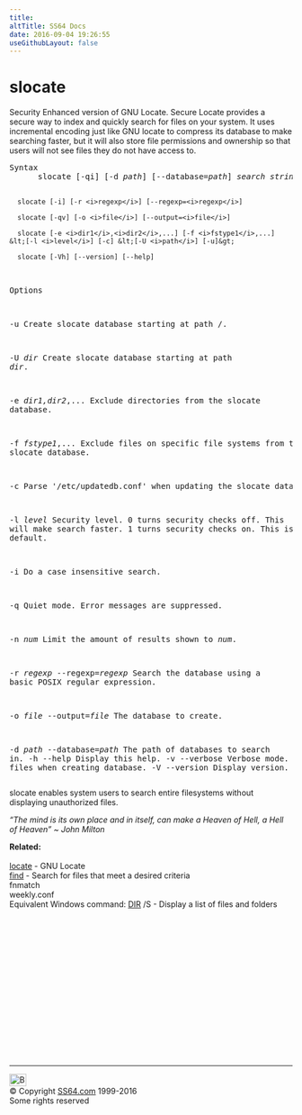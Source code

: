 ```yaml
---
title:
altTitle: SS64 Docs
date: 2016-09-04 19:26:55
useGithubLayout: false
---
```

<!-- #BeginLibraryItem "/Library/head_bash.lbi" --><!-- #EndLibraryItem --><h1>slocate</h1> 
<p>Security Enhanced version of  GNU Locate. Secure Locate provides a secure way to index and quickly search for  files on your system. It uses incremental encoding just like GNU locate to compress its database to make searching faster, but it will also store file permissions and ownership so that users will not see files they do not have access to. </p>
<pre>Syntax
      slocate [-qi] [-d <i>path</i>] [--database=<i>path</i>] <i>search string</i>

      slocate [-i] [-r <i>regexp</i>] [--regexp=<i>regexp</i>]

      slocate [-qv] [-o <i>file</i>] [--output=<i>file</i>]

      slocate [-e <i>dir1</i>,<i>dir2</i>,...] [-f <i>fstype1</i>,...] &lt;[-l <i>level</i>] [-c] &lt;[-U <i>path</i>] [-u]&gt;

      slocate [-Vh] [--version] [--help] 

Options

   -u            Create slocate database starting at path /. 

   -U <i>dir</i>        Create slocate database starting at path <i>dir</i>.

   -e <i>dir1,dir2</i>,...
                 Exclude directories from the slocate database. 

   -f <i>fstype1</i>,...
                 Exclude files on specific file systems from the slocate database. 

   -c            Parse '/etc/updatedb.conf' when updating the slocate database. 

   -l <i>level</i>
       Security level. 0 turns security checks off.
       This will make search faster. 1 turns security checks on. This is the default. 

   -i            Do a case insensitive search. 

   -q            Quiet mode. Error messages are suppressed. 

   -n <i>num</i>        Limit the amount of results shown to <i>num</i>. 

   -r <i>regexp</i>
    --regexp=<i>regexp</i>  Search the database using a basic POSIX regular expression. 

   -o <i>file</i>
    --output=<i>file</i>    The database to create. 

   -d <i>path</i>
    --database=<i>path</i>  The path of databases to search in. 
   -h
    --help           Display this help. 
   -v
    --verbose        Verbose mode. Display files when creating database. 
   -V
    --version        Display version. </pre>
<p>slocate enables system users to search entire filesystems without displaying unauthorized files.</p>
<p class="quote"><i>“The mind is its own place and in itself, can make a Heaven of Hell, a Hell of Heaven” ~ John Milton</i></p>
<p><b>Related:</b><br>
<br>
<a href="locate.html">locate</a> - GNU Locate <br>
<a href="find.html"> find</a> - Search for files that meet a desired criteria<br>
fnmatch<br>
weekly.conf<br>
Equivalent Windows command:
<a href="dir.html">DIR</a> /S - Display a list of files and folders</p><!-- #BeginLibraryItem "/Library/foot_bash.lbi" --><p>
<!-- bash300 -->
<ins class="adsbygoogle" style="display:inline-block;width:300px;height:250px" data-ad-client="ca-pub-6140977852749469" data-ad-slot="4615356305"></ins>
<script>
(adsbygoogle = window.adsbygoogle || []).push({});
</script></p>
<hr>
<div id="bl" class="footer"><a href="slocate.html#"><img src="../images/top.png" width="30" height="22" alt="Back to the Top"></a></div>
<div id="br" class="footer, tagline">© Copyright <a href="../index.html">SS64.com</a> 1999-2016<br>
Some rights reserved</div><!-- #EndLibraryItem -->

